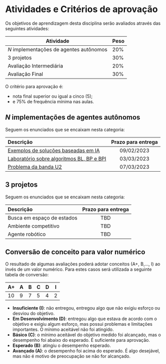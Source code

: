 # Atividades e Critérios de aprovação

Os objetivos de aprendizagem desta disciplina serão avaliados através das seguintes atividades: 

| Atividade | Peso |
| ----------| ----------|
| *N* implementações de agentes autônomos | 20% |
| 3 projetos | 30% | 
| Avaliação Intermediária | 20% | 
| Avaliação Final | 30% | 

O critério para aprovação é:

* nota final superior ou igual a cinco (5);
* e 75% de frequência mínima nas aulas. 

## *N* implementações de agentes autônomos

Seguem os enunciados que se encaixam nesta categoria: 

| Descrição                                                   |  Prazo para entrega |
|:------------------------------------------------------------|:-------------------:|
| [Exemplos de soluções baseadas em IA](./aulas/01_introducao_ia_aula2/index.md#apresentações-dos-alunos) | 09/02/2023 |
| [Laboratório sobre algoritmos BL, BP e BPI](./aulas/04_x_buscas/index.md#atividade-de-laboratório) | 03/03/2023 |
| [Problema da banda U2](./aulas/05_busca_com_custo/index.md#banda-u2)                               | 07/03/2023 |

## 3 projetos

Seguem os enunciados que se encaixam nesta categoria:

| Descrição                                                   |  Prazo para entrega |
|:------------------------------------------------------------|:-------------------:|
| Busca em espaço de estados                                  | TBD                 |
| Ambiente competitivo                                        | TBD                 |
| Agente robótico                                             | TBD                 |


## Conversão de conceito para valor numérico

O resultado de algumas avaliações poderá adotar conceitos (A+, B,..., I) ao invés de um valor numérico. Para estes casos será utilizada a seguinte tabela de conversão:

| A+ | A | B | C | D | I |
|----|---|---|---|---|---|
| 10 | 9 | 7 | 5 | 4 | 2 |

* **Insuficiente (I)**: não entregou, entregou algo que não exigiu esforço ou desviou do objetivo.
* **Em Desenvolvimento (D)**: entregou algo que estava de acordo com o objetivo e exigiu algum esforço, mas possui problemas e limitações importantes. O mínimo aceitável não foi atingido.
* **Básico (C)**: o mínimo aceitável do objetivo medido foi alcançado, mas o desempenho foi abaixo do esperado. É suficiente para aprovação.
* **Esperado (B)**: atingiu o desempenho esperado.
* **Avançado (A)**: o desempenho foi acima do esperado. É algo desejável, mas não é motivo de preocupação se não for alcançado.

